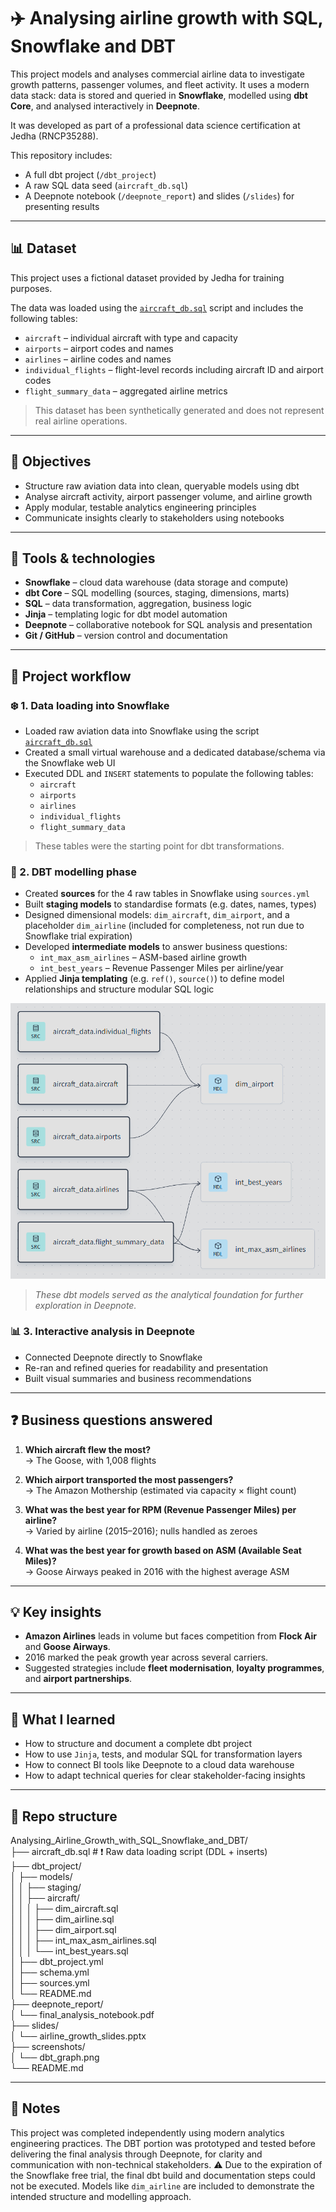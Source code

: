 # ✈️ Analysing airline growth with SQL, Snowflake and DBT

This project models and analyses commercial airline data to investigate growth patterns, passenger volumes, and fleet activity. It uses a modern data stack: data is stored and queried in **Snowflake**, modelled using **dbt Core**, and analysed interactively in **Deepnote**.

It was developed as part of a professional data science certification at Jedha (RNCP35288).

This repository includes:
- A full dbt project (`/dbt_project`)
- A raw SQL data seed (`aircraft_db.sql`)
- A Deepnote notebook (`/deepnote_report`) and slides (`/slides`) for presenting results

---

## 📊 Dataset

This project uses a fictional dataset provided by Jedha for training purposes.

The data was loaded using the [`aircraft_db.sql`](./aircraft_db.sql) script and includes the following tables:

- `aircraft` – individual aircraft with type and capacity
- `airports` – airport codes and names
- `airlines` – airline codes and names
- `individual_flights` – flight-level records including aircraft ID and airport codes
- `flight_summary_data` – aggregated airline metrics

> This dataset has been synthetically generated and does not represent real airline operations.

---

## 📌 Objectives

- Structure raw aviation data into clean, queryable models using dbt
- Analyse aircraft activity, airport passenger volume, and airline growth
- Apply modular, testable analytics engineering principles
- Communicate insights clearly to stakeholders using notebooks

---

## 🧰 Tools & technologies

- **Snowflake** – cloud data warehouse (data storage and compute)
- **dbt Core** – SQL modelling (sources, staging, dimensions, marts)
- **SQL** – data transformation, aggregation, business logic
- **Jinja** – templating logic for dbt model automation
- **Deepnote** – collaborative notebook for SQL analysis and presentation
- **Git / GitHub** – version control and documentation

---

## 🔄 Project workflow

### ❄️ 1. Data loading into Snowflake

- Loaded raw aviation data into Snowflake using the script [`aircraft_db.sql`](./aircraft_db.sql)
- Created a small virtual warehouse and a dedicated database/schema via the Snowflake web UI
- Executed DDL and `INSERT` statements to populate the following tables:
  - `aircraft`
  - `airports`
  - `airlines`
  - `individual_flights`
  - `flight_summary_data`

> These tables were the starting point for dbt transformations.

### 🧱 2. DBT modelling phase

- Created **sources** for the 4 raw tables in Snowflake using `sources.yml`
- Built **staging models** to standardise formats (e.g. dates, names, types)
- Designed dimensional models: `dim_aircraft`, `dim_airport`, and a placeholder `dim_airline` (included for completeness, not run due to Snowflake trial expiration)
- Developed **intermediate models** to answer business questions:
  - `int_max_asm_airlines` – ASM-based airline growth
  - `int_best_years` – Revenue Passenger Miles per airline/year
- Applied **Jinja templating** (e.g. `ref()`, `source()`) to define model relationships and structure modular SQL logic

![DBT model lineage graph](./screenshots/dbt_graph.png)

> *These dbt models served as the analytical foundation for further exploration in Deepnote.*

### 📊 3. Interactive analysis in Deepnote

- Connected Deepnote directly to Snowflake
- Re-ran and refined queries for readability and presentation
- Built visual summaries and business recommendations

---

## ❓ Business questions answered

1. **Which aircraft flew the most?**  
   → The Goose, with 1,008 flights

2. **Which airport transported the most passengers?**  
   → The Amazon Mothership (estimated via capacity × flight count)

3. **What was the best year for RPM (Revenue Passenger Miles) per airline?**  
   → Varied by airline (2015–2016); nulls handled as zeroes

4. **What was the best year for growth based on ASM (Available Seat Miles)?**  
   → Goose Airways peaked in 2016 with the highest average ASM

---

## 💡 Key insights

- **Amazon Airlines** leads in volume but faces competition from **Flock Air** and **Goose Airways**.
- 2016 marked the peak growth year across several carriers.
- Suggested strategies include **fleet modernisation**, **loyalty programmes**, and **airport partnerships**.

---

## 🧠 What I learned

- How to structure and document a complete dbt project
- How to use `Jinja`, tests, and modular SQL for transformation layers
- How to connect BI tools like Deepnote to a cloud data warehouse
- How to adapt technical queries for clear stakeholder-facing insights

---

## 📁 Repo structure

Analysing_Airline_Growth_with_SQL_Snowflake_and_DBT/</br>
├── aircraft_db.sql                # ❗ Raw data loading script (DDL + inserts)</br>
├── dbt_project/</br>
│   ├── models/</br>
│   │   ├── staging/</br>
│   │   ├── aircraft/</br>
│   │   │   ├── dim_aircraft.sql</br>
│   │   │   ├── dim_airline.sql</br>
│   │   │   ├── dim_airport.sql</br>
│   │   │   ├── int_max_asm_airlines.sql</br>
│   │   │   └── int_best_years.sql</br>
│   ├── dbt_project.yml</br>
│   ├── schema.yml</br>
│   ├── sources.yml</br>
│   └── README.md</br>
├── deepnote_report/</br>
│   └── final_analysis_notebook.pdf</br>
├── slides/</br>
│   └── airline_growth_slides.pptx</br>
├── screenshots/</br>
│   └── dbt_graph.png</br>
└── README.md</br>

---

## 📎 Notes

This project was completed independently using modern analytics engineering practices. The DBT portion was prototyped and tested before delivering the final analysis through Deepnote, for clarity and communication with non-technical stakeholders.
⚠️ Due to the expiration of the Snowflake free trial, the final dbt build and documentation steps could not be executed. Models like `dim_airline` are included to demonstrate the intended structure and modelling approach.